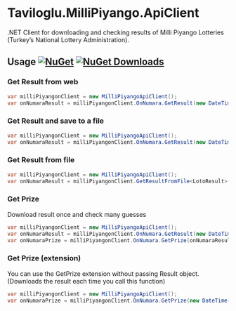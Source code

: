 # Taviloglu.MilliPiyango.ApiClient
.NET Client for downloading and checking results of Milli Piyango Lotteries (Turkey’s National Lottery Administration).

## Usage [![NuGet](https://img.shields.io/nuget/v/Taviloglu.MilliPiyango.ApiClient.svg)](https://www.nuget.org/packages/Taviloglu.MilliPiyango.ApiClient/) [![NuGet Downloads](https://img.shields.io/nuget/dt/Taviloglu.MilliPiyango.ApiClient.svg)](https://www.nuget.org/packages/Taviloglu.MilliPiyango.ApiClient/)

### Get Result from web
```csharp
var milliPiyangonClient = new MilliPiyangoApiClient();
var onNumaraResult = milliPiyangonClient.OnNumara.GetResult(new DateTime(2018, 10, 15));
```
### Get Result and save to a file
```csharp
var milliPiyangonClient = new MilliPiyangoApiClient();
var onNumaraResult = milliPiyangonClient.OnNumara.GetResult(new DateTime(2018, 10, 15), "onnumara-20181015.json");
```

### Get Result from file
```csharp
var milliPiyangonClient = new MilliPiyangoApiClient();
var onNumaraResult = milliPiyangonClient.GetResultFromFile<LotoResult>("onnumara-20181015.json");
```

### Get Prize 
Download result once and check many guesses
```csharp
var milliPiyangonClient = new MilliPiyangoApiClient();
var onNumaraResult = milliPiyangonClient.OnNumara.GetResult(new DateTime(2018, 10, 15));
var onNumaraPrize = milliPiyangonClient.OnNumara.GetPrize(onNumaraResult, new OnNumaraGuess(new List<int> { 1, 8, 14, 24, 25, 35, 41, 9, 10, 11 }));
```
### Get Prize (extension)
You can use the GetPrize extension without passing Result object. (Downloads the result each time you call this function)
```csharp
var milliPiyangonClient = new MilliPiyangoApiClient();
var onNumaraPrize = milliPiyangonClient.OnNumara.GetPrize(new DateTime(2018, 10, 15), new OnNumaraGuess(new List<int> { 1, 8, 14, 24, 25, 35, 41, 9, 10, 11 }));
```
